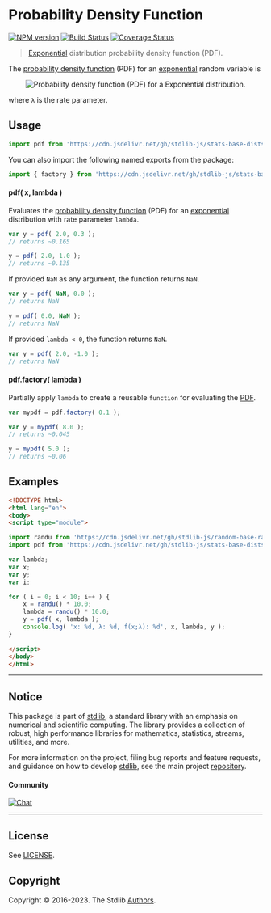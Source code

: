 <!--

@license Apache-2.0

Copyright (c) 2018 The Stdlib Authors.

Licensed under the Apache License, Version 2.0 (the "License");
you may not use this file except in compliance with the License.
You may obtain a copy of the License at

   http://www.apache.org/licenses/LICENSE-2.0

Unless required by applicable law or agreed to in writing, software
distributed under the License is distributed on an "AS IS" BASIS,
WITHOUT WARRANTIES OR CONDITIONS OF ANY KIND, either express or implied.
See the License for the specific language governing permissions and
limitations under the License.

-->

# Probability Density Function

[![NPM version][npm-image]][npm-url] [![Build Status][test-image]][test-url] [![Coverage Status][coverage-image]][coverage-url] <!-- [![dependencies][dependencies-image]][dependencies-url] -->

> [Exponential][exponential-distribution] distribution probability density function (PDF).

<section class="intro">

The [probability density function][pdf] (PDF) for an [exponential][exponential-distribution] random variable is

<!-- <equation class="equation" label="eq:exponential_pdf" align="center" raw="f(x;\lambda) = \begin{cases} \lambda e^{-\lambda x} & x \ge 0 \\ 0 & x < 0 \end{cases}" alt="Probability density function (PDF) for a Exponential distribution."> -->

<div class="equation" align="center" data-raw-text="f(x;\lambda) = \begin{cases} \lambda e^{-\lambda x} &amp; x \ge 0 \\ 0 &amp; x &lt; 0 \end{cases}" data-equation="eq:exponential_pdf">
    <img src="https://cdn.jsdelivr.net/gh/stdlib-js/stdlib@51534079fef45e990850102147e8945fb023d1d0/lib/node_modules/@stdlib/stats/base/dists/exponential/pdf/docs/img/equation_exponential_pdf.svg" alt="Probability density function (PDF) for a Exponential distribution.">
    <br>
</div>

<!-- </equation> -->

where `λ` is the rate parameter.

</section>

<!-- /.intro -->



<section class="usage">

## Usage

```javascript
import pdf from 'https://cdn.jsdelivr.net/gh/stdlib-js/stats-base-dists-exponential-pdf@esm/index.mjs';
```

You can also import the following named exports from the package:

```javascript
import { factory } from 'https://cdn.jsdelivr.net/gh/stdlib-js/stats-base-dists-exponential-pdf@esm/index.mjs';
```

#### pdf( x, lambda )

Evaluates the [probability density function][pdf] (PDF) for an [exponential][exponential-distribution] distribution with rate parameter `lambda`.

```javascript
var y = pdf( 2.0, 0.3 );
// returns ~0.165

y = pdf( 2.0, 1.0 );
// returns ~0.135
```

If provided `NaN` as any argument, the function returns `NaN`.

```javascript
var y = pdf( NaN, 0.0 );
// returns NaN

y = pdf( 0.0, NaN );
// returns NaN
```

If provided `lambda < 0`, the function returns `NaN`.

```javascript
var y = pdf( 2.0, -1.0 );
// returns NaN
```

#### pdf.factory( lambda )

Partially apply `lambda` to create a reusable `function` for evaluating the [PDF][pdf].

```javascript
var mypdf = pdf.factory( 0.1 );

var y = mypdf( 8.0 );
// returns ~0.045

y = mypdf( 5.0 );
// returns ~0.06
```

</section>

<!-- /.usage -->

<section class="examples">

## Examples

<!-- eslint no-undef: "error" -->

```html
<!DOCTYPE html>
<html lang="en">
<body>
<script type="module">

import randu from 'https://cdn.jsdelivr.net/gh/stdlib-js/random-base-randu@esm/index.mjs';
import pdf from 'https://cdn.jsdelivr.net/gh/stdlib-js/stats-base-dists-exponential-pdf@esm/index.mjs';

var lambda;
var x;
var y;
var i;

for ( i = 0; i < 10; i++ ) {
    x = randu() * 10.0;
    lambda = randu() * 10.0;
    y = pdf( x, lambda );
    console.log( 'x: %d, λ: %d, f(x;λ): %d', x, lambda, y );
}

</script>
</body>
</html>
```

</section>

<!-- /.examples -->

<!-- Section for related `stdlib` packages. Do not manually edit this section, as it is automatically populated. -->

<section class="related">

</section>

<!-- /.related -->

<!-- Section for all links. Make sure to keep an empty line after the `section` element and another before the `/section` close. -->


<section class="main-repo" >

* * *

## Notice

This package is part of [stdlib][stdlib], a standard library with an emphasis on numerical and scientific computing. The library provides a collection of robust, high performance libraries for mathematics, statistics, streams, utilities, and more.

For more information on the project, filing bug reports and feature requests, and guidance on how to develop [stdlib][stdlib], see the main project [repository][stdlib].

#### Community

[![Chat][chat-image]][chat-url]

---

## License

See [LICENSE][stdlib-license].


## Copyright

Copyright &copy; 2016-2023. The Stdlib [Authors][stdlib-authors].

</section>

<!-- /.stdlib -->

<!-- Section for all links. Make sure to keep an empty line after the `section` element and another before the `/section` close. -->

<section class="links">

[npm-image]: http://img.shields.io/npm/v/@stdlib/stats-base-dists-exponential-pdf.svg
[npm-url]: https://npmjs.org/package/@stdlib/stats-base-dists-exponential-pdf

[test-image]: https://github.com/stdlib-js/stats-base-dists-exponential-pdf/actions/workflows/test.yml/badge.svg?branch=main
[test-url]: https://github.com/stdlib-js/stats-base-dists-exponential-pdf/actions/workflows/test.yml?query=branch:main

[coverage-image]: https://img.shields.io/codecov/c/github/stdlib-js/stats-base-dists-exponential-pdf/main.svg
[coverage-url]: https://codecov.io/github/stdlib-js/stats-base-dists-exponential-pdf?branch=main

<!--

[dependencies-image]: https://img.shields.io/david/stdlib-js/stats-base-dists-exponential-pdf.svg
[dependencies-url]: https://david-dm.org/stdlib-js/stats-base-dists-exponential-pdf/main

-->

[chat-image]: https://img.shields.io/gitter/room/stdlib-js/stdlib.svg
[chat-url]: https://gitter.im/stdlib-js/stdlib/

[stdlib]: https://github.com/stdlib-js/stdlib

[stdlib-authors]: https://github.com/stdlib-js/stdlib/graphs/contributors

[umd]: https://github.com/umdjs/umd
[es-module]: https://developer.mozilla.org/en-US/docs/Web/JavaScript/Guide/Modules

[deno-url]: https://github.com/stdlib-js/stats-base-dists-exponential-pdf/tree/deno
[umd-url]: https://github.com/stdlib-js/stats-base-dists-exponential-pdf/tree/umd
[esm-url]: https://github.com/stdlib-js/stats-base-dists-exponential-pdf/tree/esm
[branches-url]: https://github.com/stdlib-js/stats-base-dists-exponential-pdf/blob/main/branches.md

[stdlib-license]: https://raw.githubusercontent.com/stdlib-js/stats-base-dists-exponential-pdf/main/LICENSE

[pdf]: https://en.wikipedia.org/wiki/Probability_density_function

[exponential-distribution]: https://en.wikipedia.org/wiki/Exponential_distribution

</section>

<!-- /.links -->
